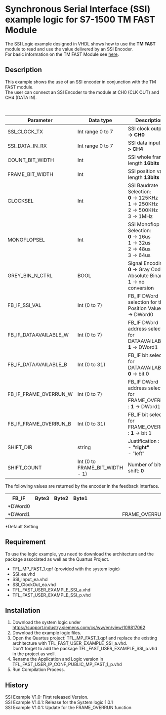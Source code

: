 # Synchronous Serial Interface (SSI) example logic for S7-1500 TM FAST Module

The SSI Logic example designed in VHDL shows how to use the **TM FAST** module to read and use the value delivered by an SSI Encoder.<br>
For basic information on the TM FAST Module see [here](https://support.industry.siemens.com/cs/ww/en/view/109817062).

## Description

This example shows the use of an SSI encoder in conjunction with the TM FAST module. <br>
The user can connect an SSI Encoder to the module at CH0 (CLK OUT) and CH4 (DATA IN).<br>  
<br>


| Parameter             |Data type| Description                         |
|   ---                 |  ---    |     ---                             |
| SSI_CLOCK_TX          |  Int range 0 to 7    | SSI clock output  **0 -> CH0**  |
| SSI_DATA_IN_RX        |  Int range 0 to 7   | SSI data input  **4 -> CH4**     |
| COUNT_BIT_WIDTH       |  Int    | SSI whole frame length **16bits**   |
| FRAME_BIT_WIDTH       |  Int    | SSI position value length **13bits**|
| CLOCKSEL              |  Int    | SSI Baudrate Selection: <br> **0** ->  125KHz <br> 1 -> 250KHz <br> 2 -> 500KHz <br> 3 -> 1MHz|
| MONOFLOPSEL           |  Int    | SSI Monoflop Selection:<br> **0** ->  16us <br> 1 -> 32us <br> 2 -> 48us <br> 3 -> 64us|
| GREY_BIN_N_CTRL       |  BOOL   | Signal Encoding  : <br> **0** -> Gray Code to Absolute Binary <br>  1 -> no conversion|
| FB_IF_SSI_VAL         |  Int (0 to 7)   | FB_IF DWord selection for the Position Value :  **0** -> DWord0  |
| FB_IF_DATAAVAILABLE_W |  Int (0 to 7)   | FB_IF DWord address selection for DATAAVAILABLE :  **1** -> DWord1 |
| FB_IF_DATAAVAILABLE_B |  Int (0 to 31)   | FB_IF bit selection for DATAAVAILABLE   :  **0** -> bit 0 |
| FB_IF_FRAME_OVERRUN_W |  Int (0 to 7)   | FB_IF DWord address selection for FRAME_OVERRUN :  **1** -> DWord1  |
| FB_IF_FRAME_OVERRUN_B |  Int (0 to 31)   | FB_IF bit selection for FRAME_OVERRUN  :  **1**  -> bit 1|
| SHIFT_DIR             |  string           | Justification : <br> - **"right"** <br> - "left"|
| SHIFT_COUNT           |  Int (0 to FRAME_BIT_WIDTH - 1)   | Number of bits to shift:  **0** |

The following values are returned by the encoder in the feedback interface. <br>
 
<table>
  <tr>
    <th>FB_IF</th>
    <th colspan="8">Byte3</th>
    <th colspan="8">Byte2</th>
    <th colspan="8">Byte1</th>
    <th colspan="8" style="text-align: right">Byte0</th>
  </tr>
  <tr>
    <td>*DWord0</td>
    <td colspan="32"  style="text-align: right">ENCODERCOUNT</td>
  </tr>
  <tr>
    <td>*DWord1</td>
    <td colspan="8"></td> 
    <td colspan="8"></td> 
    <td colspan="8"></td> 
    <td></td> 
    <td></td>
    <td></td>
    <td></td>
    <td></td>
    <td></td>
    <td>FRAME_OVERRUN</td>
    <td>DATAVAAILABLE</td>
  </tr>
</table>

*Default Setting

## Requirement

To use the logic example, you need to download the architecture and the package associated as well as the Quartus Project.
 
 -	TFL_MP_FAST_1.qpf (provided with the system logic)
 -	SSI_ea.vhd
 -	SSI_Input_ea.vhd
 -	SSI_ClockOut_ea.vhd
 -	TFL_FAST_USER_EXAMPLE_SSI_a.vhd
 -  TFL_FAST_USER_EXAMPLE_SSI_p.vhd

## Installation

1.  Download the system logic under https://support.industry.siemens.com/cs/ww/en/view/109817062
2.	Download the example logic files.
3.	Open the Quartus project: TFL_MP_FAST_1.qpf and replace the existing architecture with TFL_FAST_USER_EXAMPLE_SSI_a.vhd. <br>
    Don't forget to add the package TFL_FAST_USER_EXAMPLE_SSI_p.vhd in the project as well.
4.	Rename the Application and Logic version in TFL_FAST_USER_IP_CONF_PUBLIC_MP_FAST_1_p.vhd
5.	Run Compilation Process.

## History

SSI Example V1.0: First released Version.\
SSI Example V1.0.1: Release for the System logic 1.0.1 \
SSI Example V1.0.1: Update for the FRAME_OVERRUN function 

